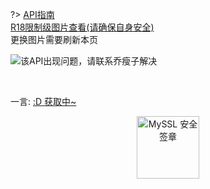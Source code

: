 ?> [API指南](https://api.fantasyzone.cc/#/tu)  
[R18限制级图片查看(请确保自身安全)](PicturesShow/FantasyZone_R18.md)  
更换图片需要刷新本页

![该API出现问题，请联系乔瘦子解决](https://api.fantasyzone.cc/tu?class=pc&type=url)

<br>
<p id="hitokoto">一言: <a href="#" id="hitokoto_text" target="blank">:D 获取中~</a></p>
<div title="MySSL 安全签章" id="myssl_seal" onclick="window.open('https://myssl.com/seal/detail?domain=www.heigeyuan.com','MySSL安全签章','height=800,width=470,top=0,right=0,toolbar=no,menubar=no,scrollbars=no,resizable=no,location=no,status=no')" style="text-align: center"><img src="https://sealres.myssl.com/seal/img/1x/seal.svg?domain=www.heigeyuan.com" alt="MySSL 安全签章" style="width: 100px; height: auto; cursor: pointer"></div>